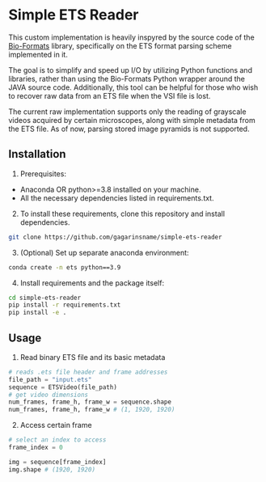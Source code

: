 # Simple ETS Reader

This custom implementation is heavily inspyred by the source code of the [Bio-Formats](https://github.com/ome/bioformats/) library, specifically on the ETS format parsing scheme implemented in it.

The goal is to simplify and speed up I/O by utilizing Python functions and libraries, rather than using the Bio-Formats Python wrapper around the JAVA source code.
Additionally, this tool can be helpful for those who wish to recover raw data from an ETS file when the VSI file is lost.

The current raw implementation supports only the reading of grayscale videos acquired by certain microscopes, along with simple metadata from the ETS file.
As of now, parsing stored image pyramids is not supported.


## Installation

1. Prerequisites:
- Anaconda OR python>=3.8 installed on your machine.
- All the necessary dependencies listed in requirements.txt.

2. To install these requirements, clone this repository and install dependencies.
```bash
git clone https://github.com/gagarinsname/simple-ets-reader
```
3. (Optional) Set up separate anaconda environment:
```bash
conda create -n ets python==3.9
```
4. Install requirements and the package itself:
```bash
cd simple-ets-reader
pip install -r requirements.txt
pip install -e .
```

## Usage

1. Read binary ETS file and its basic metadata
```python
# reads .ets file header and frame addresses
file_path = "input.ets"
sequence = ETSVideo(file_path)
# get video dimensions
num_frames, frame_h, frame_w = sequence.shape
num_frames, frame_h, frame_w # (1, 1920, 1920)
```
2. Access certain frame
```python
# select an index to access
frame_index = 0

img = sequence[frame_index]
img.shape # (1920, 1920)
```
